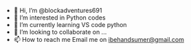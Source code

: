 - 👋 Hi, I’m @blockadventures691
- 👀 I’m interested in Python codes 
- 🌱 I’m currently learning VS code python
- 💞️ I’m looking to collaborate on ...
- 📫 How to reach me Email me on ibehandsumer@gmail.com

<!---
blockadventures691/blockadventures691 is a ✨ special ✨ repository because its `README.md` (this file) appears on your GitHub profile.
You can click the Preview link to take a look at your changes.
--->

